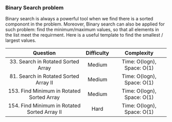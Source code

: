 ### Binary Search problem
Binary search is always a powerful tool when we find there is a sorted componont in the problem. Moreover, Binary search can also be applied for such problem: find the minimum/maximum values, so that all elements in the list meet the requirment. Here is a useful template to find the smallest / largest values.


| Question | Difficulty | Complexity |
| :---: | :---: | :---: |
| 33. Search in Rotated Sorted Array | Medium | Time: O(logn), Space: O(1) |
| 81. Search in Rotated Sorted Array II | Medium | Time: O(logn), Space: O(1) |
| 153. Find Minimum in Rotated Sorted Array | Medium | Time: O(logn), Space: O(1) |
| 154. Find Minimum in Rotated Sorted Array II | Hard | Time: O(logn), Space: O(1) |